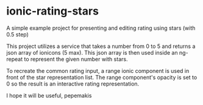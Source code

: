 # ionic-rating-stars
A simple example project for presenting and editing rating using stars (with 0.5 step)

This project utilizes a service that takes a number from 0 to 5 and returns
a json array of ionicons (5 max). This json array is then used inside an ng-repeat
to represent the given number with stars. 

To recreate the common rating input, a range ionic component is used in front of the 
star representation list. The range component's opacity is set to 0 so the result is
an interactive rating representation.

I hope it will be useful,
pepemakis
